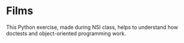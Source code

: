 # Films
This Python exercise, made during NSI class, helps to understand how doctests and object-oriented programming work.
